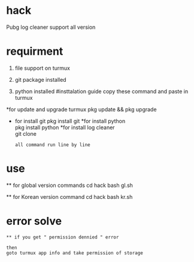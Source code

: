 # hack
Pubg log cleaner
support all version
# requirment
1. file support on turmux
2. git package installed

3. python installed
#insttalation guide
copy these command and paste in turmux

*for update and upgrade turmux
         pkg update && pkg upgrade
* for install git
         pkg install git
*for install python     
         pkg install python
*for install log cleaner         
         git clone 
      
      
      all command run line by line
      
# use      
** for global version commands
     cd hack
     bash gl.sh
     
 ** for Korean version command
       cd hack
       bash kr.sh
       
       
# error solve
    ** if you get " permission dennied " error
    
    then 
    goto turmux app info and take permission of storage
   
   
